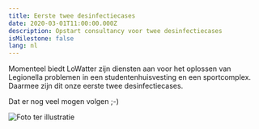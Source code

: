 ```yaml
---
title: Eerste twee desinfectiecases
date: 2020-03-01T11:00:00.000Z
description: Opstart consultancy voor twee desinfectiecases
isMilestone: false
lang: nl
---
```

Momenteel biedt LoWatter zijn diensten aan voor het oplossen van Legionella problemen in een studentenhuisvesting en een sportcomplex. Daarmee zijn dit onze eerste twee desinfectiecases.

Dat er nog veel mogen volgen ;-)

![](/uploads/photo-by-alexander-londoño-on-unsplash.jpg "Foto ter illustratie")